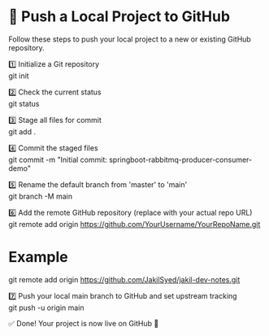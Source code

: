 # 🚀 Push a Local Project to GitHub

Follow these steps to push your local project to a new or existing GitHub repository.

1️⃣ Initialize a Git repository  
git init

2️⃣ Check the current status  
git status

3️⃣ Stage all files for commit  
git add .

4️⃣ Commit the staged files  
git commit -m "Initial commit: springboot-rabbitmq-producer-consumer-demo"

5️⃣ Rename the default branch from 'master' to 'main'  
git branch -M main

6️⃣ Add the remote GitHub repository (replace with your actual repo URL)  
git remote add origin https://github.com/YourUsername/YourRepoName.git  
# Example  
git remote add origin https://github.com/JakilSyed/jakil-dev-notes.git

7️⃣ Push your local main branch to GitHub and set upstream tracking  
git push -u origin main

✅ Done! Your project is now live on GitHub 🎉